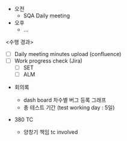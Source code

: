 - 오전
	- SQA Daily meeting
- 오후
	- ...

<수행 경과>
- [ ] Daily meeting minutes upload (confluence)
- [ ] Work progress check (Jira)
	- [ ] SET
	- [ ] ALM

- 회의록
	- dash board 차수별 버그 등록 그래프
	- 총 테스트 기간 (test working day : 5일)

- 380 TC
	- 양창기 책임 tc involved